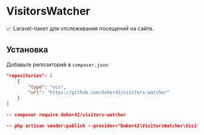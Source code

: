 # VisitorsWatcher

📈 Laravel-пакет для отслеживания посещений на сайте.

## Установка

Добавьте репозиторий в `composer.json`:

```json
"repositories": [
    {
        "type": "vcs",
        "url": "https://github.com/doker42/visitors-watcher"
    }
]

-- composer require doker42/visitors-watcher

-- php artisan vendor:publish --provider="Doker42\VisitorsWatcher\VisitorsWatcherServiceProvider"